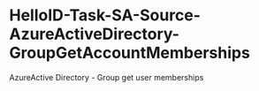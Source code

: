 # HelloID-Task-SA-Source-AzureActiveDirectory-GroupGetAccountMemberships
AzureActive Directory - Group get user memberships
